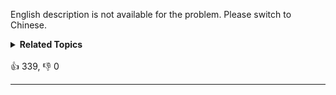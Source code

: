 <p>English description is not available for the problem. Please switch to Chinese.</p>

<details><summary><strong>Related Topics</strong></summary>树 | 深度优先搜索 | 二叉搜索树 | 二叉树</details><br>

<div>👍 339, 👎 0<span style='float: right;'></span></div>

<div id="labuladong"><hr>

</div>



